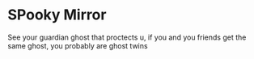 # SPooky Mirror

See your guardian ghost that proctects u, if you and you friends get the same ghost, you probably are ghost twins
